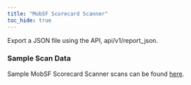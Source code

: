 ```yaml
---
title: "MobSF Scorecard Scanner"
toc_hide: true
---
```

Export a JSON file using the API, api/v1/report\_json.

### Sample Scan Data
Sample MobSF Scorecard Scanner scans can be found [here](https://github.com/DefectDojo/django-DefectDojo/tree/master/unittests/scans/mobsf_scorecard).